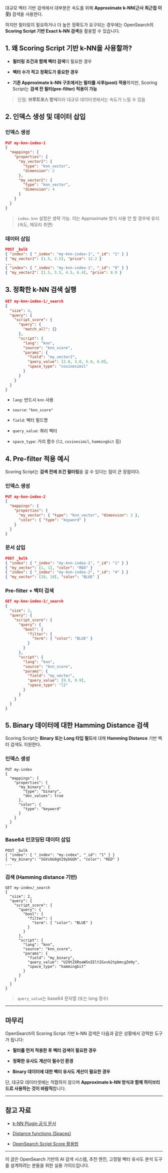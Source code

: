 대규모 벡터 기반 검색에서 대부분은 속도를 위해 **Approximate k-NN(근사 최근접 이웃)** 검색을 사용한다.

하지만 필터링이 필요하거나 더 높은 정확도가 요구되는 경우에는 OpenSearch의 **Scoring Script 기반 Exact k-NN 검색**을 활용할 수 있습니다.

## 1. 왜 Scoring Script 기반 k-NN을 사용할까?

- **필터링 조건과 함께 벡터 검색**이 필요한 경우
    
- **벡터 수가 적고 정확도가 중요한 경우**
    
- **기존 Approximate k-NN 구조에서는 필터를 사후(post) 적용**하지만, Scoring Script는 **검색 전 필터(pre-filter) 적용이 가능**
    

> 단점: **브루트포스 방식**이라 대규모 데이터셋에서는 속도가 느릴 수 있음

## 2. 인덱스 생성 및 데이터 삽입

### 인덱스 생성

```json
PUT my-knn-index-1
{
  "mappings": {
    "properties": {
      "my_vector1": {
        "type": "knn_vector",
        "dimension": 2
      },
      "my_vector2": {
        "type": "knn_vector",
        "dimension": 4
      }
    }
  }
}
```

> `index.knn` 설정은 생략 가능. 이는 Approximate 방식 사용 안 할 경우에 유리 (속도, 메모리 측면)

### 데이터 삽입

```json
POST _bulk
{ "index": { "_index": "my-knn-index-1", "_id": "1" } }
{ "my_vector1": [1.5, 2.5], "price": 12.2 }
...
{ "index": { "_index": "my-knn-index-1", "_id": "9" } }
{ "my_vector2": [1.5, 5.5, 4.5, 6.4], "price": 8.9 }
```


## 3. 정확한 k-NN 검색 실행

```json
GET my-knn-index-1/_search
{
  "size": 4,
  "query": {
    "script_score": {
      "query": {
        "match_all": {}
      },
      "script": {
        "lang": "knn",
        "source": "knn_score",
        "params": {
          "field": "my_vector2",
          "query_value": [2.0, 3.0, 5.0, 6.0],
          "space_type": "cosinesimil"
        }
      }
    }
  }
}
```

- `lang`: 반드시 `knn` 사용
    
- `source`: `"knn_score"`
    
- `field`: 벡터 필드명
    
- `query_value`: 쿼리 벡터
    
- `space_type`: 거리 함수 (`l2`, `cosinesimil`, `hammingbit` 등)


## 4. Pre-filter 적용 예시

Scoring Script는 **검색 전에 조건 필터링**을 걸 수 있다는 점이 큰 장점이다.

### 인덱스 생성

```json
PUT my-knn-index-2
{
  "mappings": {
    "properties": {
      "my_vector": { "type": "knn_vector", "dimension": 2 },
      "color": { "type": "keyword" }
    }
  }
}
```

### 문서 삽입

```json
POST _bulk
{ "index": { "_index": "my-knn-index-2", "_id": "1" } }
{ "my_vector": [1, 1], "color": "RED" }
{ "index": { "_index": "my-knn-index-2", "_id": "4" } }
{ "my_vector": [10, 10], "color": "BLUE" }
```

### Pre-filter + 벡터 검색

```json
GET my-knn-index-2/_search
{
  "size": 2,
  "query": {
    "script_score": {
      "query": {
        "bool": {
          "filter": {
            "term": { "color": "BLUE" }
          }
        }
      },
      "script": {
        "lang": "knn",
        "source": "knn_score",
        "params": {
          "field": "my_vector",
          "query_value": [9.9, 9.9],
          "space_type": "l2"
        }
      }
    }
  }
}
```


## 5. Binary 데이터에 대한 Hamming Distance 검색

Scoring Script는 **Binary 또는 Long 타입 필드**에 대해 **Hamming Distance** 기반 벡터 검색도 지원한다.

### 인덱스 생성

```http
PUT my-index
{
  "mappings": {
    "properties": {
      "my_binary": {
        "type": "binary",
        "doc_values": true
      },
      "color": {
        "type": "keyword"
      }
    }
  }
}
```

### Base64 인코딩된 데이터 삽입

```http
POST _bulk
{ "index": { "_index": "my-index", "_id": "1" } }
{ "my_binary": "SGVsbG8gV29ybGQh", "color": "RED" }
...
```

### 검색 (Hamming distance 기반)

```http
GET my-index/_search
{
  "size": 2,
  "query": {
    "script_score": {
      "query": {
        "bool": {
          "filter": {
            "term": { "color": "BLUE" }
          }
        }
      },
      "script": {
        "lang": "knn",
        "source": "knn_score",
        "params": {
          "field": "my_binary",
          "query_value": "U29tZXRoaW5nIEltIGxvb2tpbmcgZm9y",
          "space_type": "hammingbit"
        }
      }
    }
  }
}
```

> `query_value`는 base64 문자열 (또는 long 정수)

---

## 마무리

OpenSearch의 Scoring Script 기반 k-NN 검색은 다음과 같은 상황에서 강력한 도구가 됩니다:

- **필터를 먼저 적용한 후 벡터 검색이 필요한 경우**
    
- **정확한 유사도 계산이 필수인 환경**
    
- **Binary 데이터에 대한 벡터 유사도 계산이 필요한 경우**
    

단, 대규모 데이터셋에는 적합하지 않으며 **Approximate k-NN 방식과 함께 하이브리드로 사용하는 것이 바람직**합니다.

---

## 참고 자료

- [k-NN Plugin 공식 문서](https://opensearch.org/docs/latest/search-plugins/knn/)
    
- [Distance functions (Spaces)](https://opensearch.org/docs/latest/search-plugins/knn/knn-score-script/#space-types)
    
- [OpenSearch Script Score 활용법](https://opensearch.org/docs/latest/query-dsl/script-score/)
    

---

이 글은 OpenSearch 기반의 AI 검색 시스템, 추천 엔진, 고정밀 벡터 유사도 분석 도구를 설계하려는 분들을 위한 실용 가이드입니다.